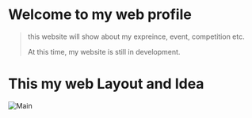 # Welcome to my web profile
> this website will show about my expreince, event, competition etc.
>
> At this time, my website is still in development.

# This my web Layout and Idea

![Main](https://github.com/KidsadakornNuallaoong/MyProfile/assets/121489701/5bcc748e-017d-4328-8e9a-b786348d4552)
